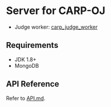# Server for CARP-OJ
- Judge worker: [carp_judge_worker](https://github.com/imxieyi/carp_judge_worker)

## Requirements
- JDK 1.8+
- MongoDB

## API Reference
Refer to [API.md](API.md).
